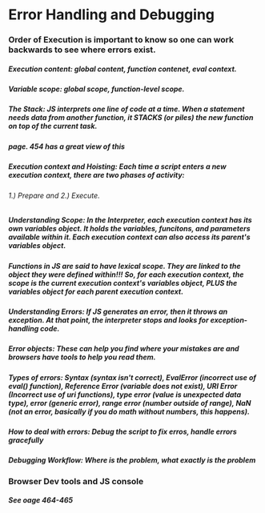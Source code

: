 # Error Handling and Debugging

### Order of Execution is important to know so one can work backwards to see where errors exist.

##### Execution content: global content, function contenet, eval context. 

##### Variable scope: global scope, function-level scope.

##### The Stack: JS interprets one line of code at a time. When a statement needs data from another function, it STACKS (or piles) the new function on top of the current task.

##### page. 454 has a great view of this

##### Execution context and Hoisting: Each time a script enters a new execution context, there are two phases of activity:
###### 1.) Prepare and 2.) Execute.

##### Understanding Scope: In the Interpreter, each execution context has its own variables object.  It holds the variables, funcitons, and parameters available within it. Each execution context can also access its parent's variables object.

##### Functions in JS are said to have lexical scope. They are linked to the object they were defined within!!! So, for each execution context, the scope is the current execution context's variables object, PLUS the variables object for each parent execution context.

##### Understanding Errors: If JS generates an error, then it throws an exception. At that point, the interpreter stops and looks for exception-handling code.

##### Error objects: These can help you find where your mistakes are and browsers have tools to help you read them.

##### Types of errors: Syntax (syntax isn't correct), EvalError (incorrect use of eval() function), Reference Error (variable does not exist), URI Error (Incorrect use of uri functions), type error (value is unexpected data type), error (generic error), range error (number outside of range), NaN (not an error, basically if you do math without numbers, this happens).

##### How to deal with errors: Debug the script to fix erros, handle errors gracefully

##### Debugging Workflow: Where is the problem, what exactly is the problem

### Browser Dev tools and JS console

##### See oage 464-465


